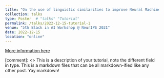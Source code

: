 ```yaml
---
title: "On the use of linguistic similarities to improve Neural Machine Translation for African Languages"
collection: talks
type: Poster  # "talks" "Tutorial"
permalink: /talks/2022-12-15-tutorial-1
venue: "5th Black in AI Workshop @ NeurIPS 2021"
date: 2022-12-15
location: "online"
---
```


[More information here](https://drive.google.com/file/d/1mM_7-VNWQLdDhoK8XCuKluiIVu3x7g9o/view?usp=sharing)

[comment]: <> This is a description of your tutorial, note the different field in type. This is a markdown files that can be all markdown-ified like any other post. Yay markdown!
